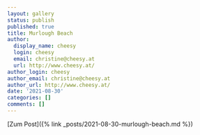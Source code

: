```yaml
---
layout: gallery
status: publish
published: true
title: Murlough Beach
author:
  display_name: cheesy
  login: cheesy
  email: christine@cheesy.at
  url: http://www.cheesy.at/
author_login: cheesy
author_email: christine@cheesy.at
author_url: http://www.cheesy.at/
date: '2021-08-30'
categories: []
comments: []
---
```


[Zum Post]({% link _posts/2021-08-30-murlough-beach.md %})

